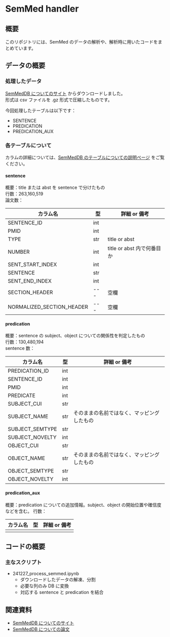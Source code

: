 # SemMed handler

## 概要

このリポジトリには、SemMed のデータの解析や、解析時に用いたコードをまとめています。

## データの概要

### 処理したデータ

[SemMedDB についてのサイト](https://lhncbc.nlm.nih.gov/ii/tools/SemRep_SemMedDB_SKR/SemMedDB_download.html) からダウンロードしました。  
形式は csv ファイルを .gz 形式で圧縮したものです。

今回処理したテーブルは以下です：

* SENTENCE
* PREDICATION
* PREDICATION_AUX

### 各テーブルについて

カラムの詳細については、[SemMedDB のテーブルについての説明ページ](https://lhncbc.nlm.nih.gov/ii/tools/SemRep_SemMedDB_SKR/dbinfo.html) をご覧ください。

#### sentence

概要：title または abst を sentence で分けたもの  
行数：263,160,519  
論文数：

|カラム名|型|詳細 or 備考|
|---|---|---|
|SENTENCE_ID|int||
|PMID|int||
|TYPE|str|title or abst|
|NUMBER|int|title or abst 内で何番目か|
|SENT_START_INDEX|int||
|SENTENCE|str||
|SENT_END_INDEX|int||
|SECTION_HEADER|---|空欄|
|NORMALIZED_SECTION_HEADER|---|空欄|

#### predication

概要：sentence の subject、object についての関係性を判定したもの  
行数：130,480,194  
sentence 数：

|カラム名|型|詳細 or 備考|
|---|---|---|
|PREDICATION_ID|int||
|SENTENCE_ID|int||
|PMID|int||
|PREDICATE|int||
|SUBJECT_CUI|str||
|SUBJECT_NAME|str|そのままの名前ではなく、マッピングしたもの|
|SUBJECT_SEMTYPE|str||
|SUBJECT_NOVELTY|int||
|OBJECT_CUI|str||
|OBJECT_NAME|str|そのままの名前ではなく、マッピングしたもの|
|OBJECT_SEMTYPE|str||
|OBJECT_NOVELTY|int||

#### predication_aux

概要：predication についての追加情報。subject、object の開始位置や確信度などを含む。
行数：

|カラム名|型|詳細 or 備考|
|---|---|---|
||||

## コードの概要

### 主なスクリプト

* 241227_process_semmed.ipynb
    * ダウンロードしたデータの解凍、分割
    * 必要な列のみ DB に変換
    * 対応する sentence と predication を結合

## 関連資料

* [SemMedDB についてのサイト](https://lhncbc.nlm.nih.gov/ii/tools/SemRep_SemMedDB_SKR/SemMedDB_download.html)
* [SemMedDB についての論文](https://lhncbc.nlm.nih.gov/ii/tools/SemRep_SemMedDB_SKR/SemMed.html)
